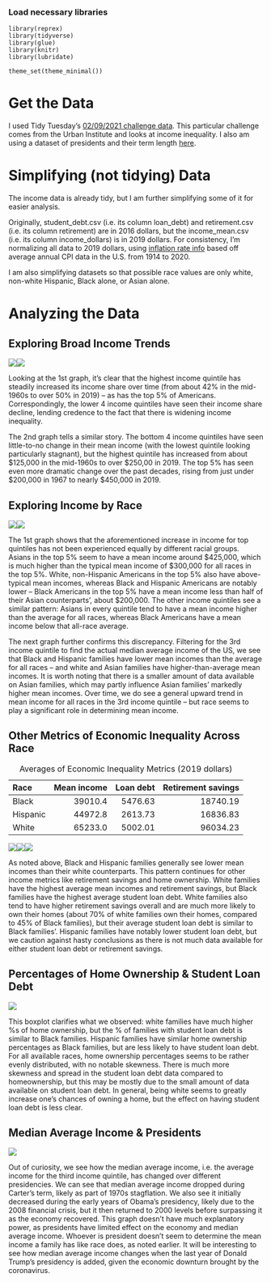 ### Load necessary libraries

    library(reprex)
    library(tidyverse)
    library(glue)
    library(knitr)
    library(lubridate)

    theme_set(theme_minimal())

Get the Data
============

I used Tidy Tuesday’s [02/09/2021 challenge
data](https://github.com/rfordatascience/tidytuesday/tree/master/data/2021/2021-02-09).
This particular challenge comes from the Urban Institute and looks at
income inequality. I also am using a dataset of presidents and their
term length [here](https://gist.github.com/namuol/2657233).

Simplifying (not tidying) Data
==============================

The income data is already tidy, but I am further simplifying some of it
for easier analysis.

Originally, student\_debt.csv (i.e. its column loan\_debt) and
retirement.csv (i.e. its column retirement) are in 2016 dollars, but the
income\_mean.csv (i.e. its column income\_dollars) is in 2019 dollars.
For consistency, I’m normalizing all data to 2019 dollars, using
[inflation rate
info](https://www.calculator.net/inflation-calculator.html?cstartingamount1=1&cinyear1=2016&coutyear1=2019&calctype=1&x=83&y=13)
based off average annual CPI data in the U.S. from 1914 to 2020.

I am also simplifying datasets so that possible race values are only
white, non-white Hispanic, Black alone, or Asian alone.

Analyzing the Data
==================

Exploring Broad Income Trends
-----------------------------

![](hw06-pretty_files/figure-markdown_strict/unnamed-chunk-2-1.png)![](hw06-pretty_files/figure-markdown_strict/unnamed-chunk-2-2.png)

Looking at the 1st graph, it’s clear that the highest income quintile
has steadily increased its income share over time (from about 42% in the
mid-1960s to over 50% in 2019) – as has the top 5% of Americans.
Correspondingly, the lower 4 income quintiles have seen their income
share decline, lending credence to the fact that there is widening
income inequality.

The 2nd graph tells a similar story. The bottom 4 income quintiles have
seen little-to-no change in their mean income (with the lowest quintile
looking particularly stagnant), but the highest quintile has increased
from about $125,000 in the mid-1960s to over $250,00 in 2019. The top 5%
has seen even more dramatic change over the past decades, rising from
just under $200,000 in 1967 to nearly $450,000 in 2019.

Exploring Income by Race
------------------------

![](hw06-pretty_files/figure-markdown_strict/unnamed-chunk-3-1.png)![](hw06-pretty_files/figure-markdown_strict/unnamed-chunk-3-2.png)

The 1st graph shows that the aforementioned increase in income for top
quintiles has not been experienced equally by different racial groups.
Asians in the top 5% seem to have a mean income around $425,000, which
is much higher than the typical mean income of $300,000 for all races in
the top 5%. White, non-Hispanic Americans in the top 5% also have
above-typical mean incomes, whereas Black and Hispanic Americans are
notably lower – Black Americans in the top 5% have a mean income less
than half of their Asian counterparts’, about $200,000. The other income
quintiles see a similar pattern: Asians in every quintile tend to have a
mean income higher than the average for all races, whereas Black
Americans have a mean income below that all-race average.

The next graph further confirms this discrepancy. Filtering for the 3rd
income quintile to find the actual median average income of the US, we
see that Black and Hispanic families have lower mean incomes than the
average for all races – and white and Asian families have
higher-than-average mean incomes. It is worth noting that there is a
smaller amount of data available on Asian families, which may partly
influence Asian families’ markedly higher mean incomes. Over time, we do
see a general upward trend in mean income for all races in the 3rd
income quintile – but race seems to play a significant role in
determining mean income.

Other Metrics of Economic Inequality Across Race
------------------------------------------------

<table>
<caption>Averages of Economic Inequality Metrics (2019 dollars)</caption>
<thead>
<tr class="header">
<th style="text-align: left;">Race</th>
<th style="text-align: right;">Mean income</th>
<th style="text-align: right;">Loan debt</th>
<th style="text-align: right;">Retirement savings</th>
</tr>
</thead>
<tbody>
<tr class="odd">
<td style="text-align: left;">Black</td>
<td style="text-align: right;">39010.4</td>
<td style="text-align: right;">5476.63</td>
<td style="text-align: right;">18740.19</td>
</tr>
<tr class="even">
<td style="text-align: left;">Hispanic</td>
<td style="text-align: right;">44972.8</td>
<td style="text-align: right;">2613.73</td>
<td style="text-align: right;">16836.83</td>
</tr>
<tr class="odd">
<td style="text-align: left;">White</td>
<td style="text-align: right;">65233.0</td>
<td style="text-align: right;">5002.01</td>
<td style="text-align: right;">96034.23</td>
</tr>
</tbody>
</table>

![](hw06-pretty_files/figure-markdown_strict/unnamed-chunk-4-1.png)![](hw06-pretty_files/figure-markdown_strict/unnamed-chunk-4-2.png)![](hw06-pretty_files/figure-markdown_strict/unnamed-chunk-4-3.png)

As noted above, Black and Hispanic families generally see lower mean
incomes than their white counterparts. This pattern continues for other
income metrics like retirement savings and home ownership. White
families have the highest average mean incomes and retirement savings,
but Black families have the highest average student loan debt. White
families also tend to have higher retirement savings overall and are
much more likely to own their homes (about 70% of white families own
their homes, compared to 45% of Black families), but their average
student loan debt is similar to Black families’. Hispanic families have
notably lower student loan debt, but we caution against hasty
conclusions as there is not much data available for either student loan
debt or retirement savings.

Percentages of Home Ownership & Student Loan Debt
-------------------------------------------------

![](hw06-pretty_files/figure-markdown_strict/unnamed-chunk-5-1.png)

This boxplot clarifies what we observed: white families have much higher
%s of home ownership, but the % of families with student loan debt is
similar to Black families. Hispanic families have similar home ownership
percentages as Black families, but are less likely to have student loan
debt. For all available races, home ownership percentages seems to be
rather evenly distributed, with no notable skewness. There is much more
skewness and spread in the student loan debt data compared to
homeownership, but this may be mostly due to the small amount of data
available on student loan debt. In general, being white seems to greatly
increase one’s chances of owning a home, but the effect on having
student loan debt is less clear.

Median Average Income & Presidents
----------------------------------

![](hw06-pretty_files/figure-markdown_strict/president-1.png)

Out of curiosity, we see how the median average income, i.e. the average
income for the third income quintile, has changed over different
presidencies. We can see that median average income dropped during
Carter’s term, likely as part of 1970s stagflation. We also see it
initially decreased during the early years of Obama’s presidency, likely
due to the 2008 financial crisis, but it then returned to 2000 levels
before surpassing it as the economy recovered. This graph doesn’t have
much explanatory power, as presidents have limited effect on the economy
and median average income. Whoever is president doesn’t seem to
determine the mean income a family has like race does, as noted earlier.
It will be interesting to see how median average income changes when the
last year of Donald Trump’s presidency is added, given the economic
downturn brought by the coronavirus.
